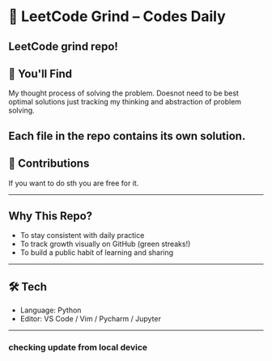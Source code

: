 # 🧠 LeetCode Grind – Codes Daily

LeetCode grind repo!  
---

## 📂 You'll Find

My thought process of solving the problem.
Doesnot need to be best optimal solutions just tracking my thinking and abstraction of problem solving.

Each file in the repo contains its own solution.
---

## 🧪 Contributions

If you want to do sth you are free for it.

---

## Why This Repo?

- To stay consistent with daily practice
- To track growth visually on GitHub (green streaks!)
- To build a public habit of learning and sharing

---

## 🛠 Tech

- Language: Python
- Editor: VS Code / Vim / Pycharm / Jupyter

---

### checking update from local device

